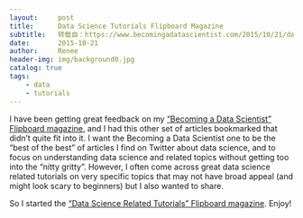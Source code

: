 ```yaml
---
layout:     post
title:      Data Science Tutorials Flipboard Magazine
subtitle:   转载自：https://www.becomingadatascientist.com/2015/10/21/data-science-tutorials-flipboard-magazine/
date:       2015-10-21
author:     Renee
header-img: img/background0.jpg
catalog: true
tags:
    - data
    - tutorials
---
```


I have been getting great feedback on my [“Becoming a Data Scientist” Flipboard magazine](https://flipboard.com/@becomingdatasci/becoming-a-data-scientist-5ktft1lky), and I had this other set of articles bookmarked that didn’t quite fit into it. I want the Becoming a Data Scientist one to be the “best of the best” of articles I find on Twitter about data science, and to focus on understanding data science and related topics without getting too into the “nitty gritty”. However, I often come across great data science related tutorials on very specific topics that may not have broad appeal (and might look scary to beginners) but I also wanted to share. 

So I started the [“Data Science Related Tutorials” Flipboard magazine](https://flipboard.com/@becomingdatasci/data-science-related-tutorials-1h97ri85y). Enjoy!
